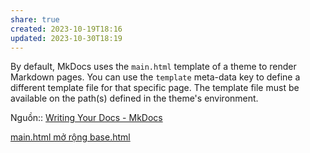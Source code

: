 ```yaml
---
share: true
created: 2023-10-19T18:16
updated: 2023-10-30T18:19
---
```

By default, MkDocs uses the `main.html` template of a theme to render Markdown pages. You can use the `template` meta-data key to define a different template file for that specific page. The template file must be available on the path(s) defined in the theme's environment.

Nguồn:: [Writing Your Docs - MkDocs](https://www.mkdocs.org/user-guide/writing-your-docs/#meta-data)

[main.html mở rộng base.html](./main.html%20m%E1%BB%9F%20r%E1%BB%99ng%20base.html) 
